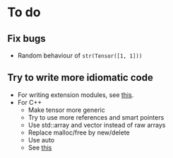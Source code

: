 # To do

## Fix bugs

* Random behaviour of `str(Tensor([1, 1]))`

## Try to write more idiomatic code

* For writing extension modules, see [this](https://pythonextensionpatterns.readthedocs.io/en/latest/refcount.html).
* For C++
  * Make tensor more generic
  * Try to use more references and smart pointers
  * Use std::array and vector instead of raw arrays
  * Replace malloc/free by new/delete
  * Use auto
  * See [this](https://oneraynyday.github.io/dev/2017/09/10/Essential-C++-4/)
